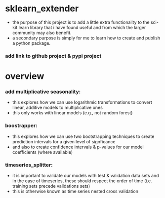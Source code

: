 # sklearn_extender

- the purpose of this project is to add a little extra functionality to the sci-kit learn library that i have found useful and from which the larger community may also benefit.
- a secondary purpose is simply for me to learn how to create and publish a python package.

###  add link to github project & pypi project

# overview
### add multiplicative seasonality:
- this explores how we can use logarithmic transformations to convert linear, additive models to multiplicative ones
- this only works with linear models (e.g., not random forest)

### boostrapper:
- this explores how we can use two bootstrapping techniques to create prediction intervals for a given level of signficance
- and also to create confidence intervals & p-values for our model coefficients (where available)

### timeseries_splitter:
- it is important to validate our models with test & validation data sets and in the case of timeseries, these should respect the order of time (i.e. training sets precede validations sets)
- this is otherwise known as time series nested cross validation
